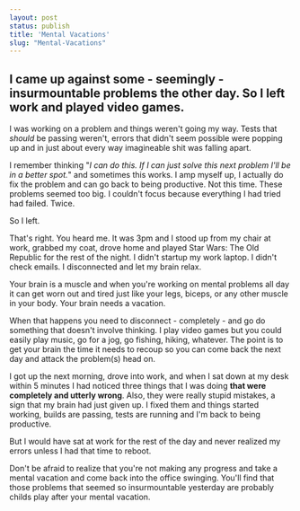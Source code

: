 ```yaml
---
layout: post
status: publish
title: 'Mental Vacations'
slug: "Mental-Vacations"
---
```


## I came up against some - seemingly - insurmountable problems the other day. So I left work and played video games.


I was working on a problem and things weren&#39;t going my way. Tests that *should*&nbsp;be passing weren&#39;t, errors that didn&#39;t seem possible were popping up and in just about every way imagineable shit was falling apart.


I remember thinking &quot;*I can do this. If I can just solve this next problem I'll be in a better spot.*&quot; and sometimes this works. I amp myself up, I actually do fix the problem and can go back to being productive. Not this time. These problems seemed too big. I couldn&#39;t focus because everything I had tried had failed. Twice.


So I left.


That's right. You heard me. It was 3pm and I stood up from my chair at work, grabbed my coat, drove home and played Star Wars: The Old Republic for the rest of the night. I didn't startup my work laptop. I didn't check emails. I disconnected and let my brain relax.


Your brain is a muscle and when you're working on mental problems all day it can get worn out and tired just like your legs, biceps, or any other muscle in your body. Your brain needs a vacation.


When that happens you need to disconnect - completely - and go do something that doesn't involve thinking. I play video games but you could easily play music, go for a jog, go fishing, hiking, whatever. The point is to get your brain the time it needs to recoup so you can come back the next day and attack the problem(s) head on.


I got up the next morning, drove into work, and when I sat down at my desk within 5 minutes I had noticed three things that I was doing **that were completely and utterly wrong**. Also, they were really stupid mistakes, a sign that my brain had just given up. I fixed them and things started working, builds are passing, tests are running and I&#39;m back to being productive.


But I would have sat at work for the rest of the day and never realized my errors unless I had that time to reboot.


Don't be afraid to realize that you're not making any progress and take a mental vacation and come back into the office swinging. You'll find that those problems that seemed so insurmountable yesterday are probably childs play after your mental vacation.


